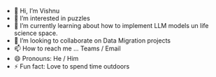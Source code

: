 - 👋 Hi, I’m Vishnu
- 👀 I’m interested in puzzles
- 🌱 I’m currently learning about how to implement LLM models un life science space.
- 💞️ I’m looking to collaborate on Data Migration projects
- 📫 How to reach me ... Teams / Email
- 😄 Pronouns: He / Him
- ⚡ Fun fact: Love to spend time outdoors

<!---
SUNDAV15/SUNDAV15 is a ✨ special ✨ repository because its `README.md` (this file) appears on your GitHub profile.
You can click the Preview link to take a look at your changes.
--->
